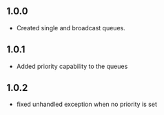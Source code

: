 ## 1.0.0

* Created single and broadcast queues.

## 1.0.1

* Added priority capability to the queues

## 1.0.2

* fixed unhandled exception when no priority is set
